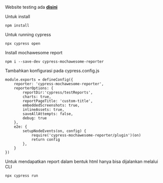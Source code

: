 Website testing ada **[disini](https://magento.softwaretestingboard.com)**

Untuk install
```
npm install
```

Untuk running cypress
```
npx cypress open
```

Install mochawesome report 
```
npm i --save-dev cypress-mochawesome-reporter
```
Tambahkan konfigurasi pada cypress.config.js
```
module.exports = defineConfig({
    reporter: 'cypress-mochawesome-reporter',
    reporterOptions: {
        reportDir:'cypress/testReports',
        charts: true,
        reportPageTitle: 'custom-title',
        embeddedScreenshots: true,
        inlineAssets: true,
        saveAllAttempts: false,
        debug: true
    },
    e2e: {
        setupNodeEvents(on, config) {
            require('cypress-mochawesome-reporter/plugin')(on)
            return config
        },
    }
})
```

  Untuk mendapatkan report dalam bentuk html hanya bisa dijalankan melalui CLI
  ```
  npx cypress run
  ```